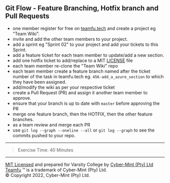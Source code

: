 ## Git Flow - Feature Branching, Hotfix branch and Pull Requests
* one member register for free on [teamfu.tech](https://teamfu.tech) and create a project eg "Team Wiki".
* invite and add the other team members to your project.
* add a sprint eg "Sprint 02" to your project and add your tickets to this Sprint.
* add a feature ticket for each team member to update/add a new section.
* add one hotfix ticket to add/replace to a MIT [LICENSE](https://choosealicense.com/licenses/mit/) file 
* each team member re-clone the "Team Wiki" repo 
* each team member create a feature branch named after the ticket number of the task in teamfu.tech eg. `456-add_a_azure_section` to which they have been assigned.
* add/modify the wiki as per your respective ticket
* create a Pull Request (PR) and assign it another team member to approve. 
* ensure that your branch is up to date with `master` before approving the PR
* merge one feature branch, then the HOTFIX, then the other feature branches.
* as a team review and merge each PR
* use `git log --graph --oneline --all` or `git log --graph` to see the commits pushed to your repo.

---
> Exercise Time: 40 Minutes
---
[MIT Licensed](LICENSE) and prepared for Varsity College by [Cyber-Mint (Pty) Ltd](https://www.cyber-mint.com)<br>
[Teamfu](https://teamfu.tech) &trade; is a trademark of Cyber-Mint (Pty) Ltd.<br>
&copy; Copyright 2022, Cyber-Mint (Pty) Ltd.


